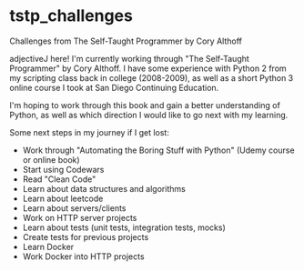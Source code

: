 # tstp_challenges
Challenges from The Self-Taught Programmer by Cory Althoff

adjectiveJ here! I'm currently working through "The Self-Taught Programmer" by Cory Althoff. I have some experience with Python 2 from my scripting class back in college (2008-2009), as well as a short Python 3 online course I took at San Diego Continuing Education.

I'm hoping to work through this book and gain a better understanding of Python, as well as which direction I would like to go next with my learning.

Some next steps in my journey if I get lost:
 - Work through "Automating the Boring Stuff with Python" (Udemy course or online book)
 - Start using Codewars
 - Read "Clean Code"
 - Learn about data structures and algorithms
 - Learn about leetcode
 - Learn about servers/clients
 - Work on HTTP server projects
 - Learn about tests (unit tests, integration tests, mocks)
 - Create tests for previous projects
 - Learn Docker
 - Work Docker into HTTP projects
